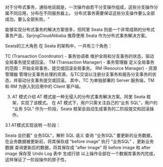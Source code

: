 


对于分布式事务，通俗地说就是，一次操作由若干分支操作组成，这些分支操作分属不同应用，分布在不同服务器上。
分布式事务需要保证这些分支操作要么全部成功，要么全部失败。"

能够实现分布式事务的解决方案很多，但阿里 Seata 则是一个非常成熟的分布式事务产品，SprjngCloudAlibaba 推荐使用 Seata 作为分布式事务解决方案。

Seata的三大角色
在 Seata 的架构中，一共有三个角色：

TC (Transaction Coordinator) - 事务协调者
维护全局和分支事务的状态，驱动全局事务提交或回滚。
TM (Transaction Manager) - 事务管理器
定义全局事务的范围：开始全局事务、提交或回滚全局事务。
RM (Resource Manager) - 资源管理器
管理分支事务处理的资源，与TC交谈以注册分支事务和报告分支事务的状态，并驱动分支事务提交或回滚。
其中，TC 为单独部署的 Server 服务端，TM 和 RM 为嵌入到应用中的 Client 客户端。

3. AT 模式介绍
   AT 模式是一种无侵入的分布式事务解决方案。阿里 Seata 框架，实现了该模式。
   在 AT 模式下，用户只需关注自己的“业务 SQL”，用户的 “业务 SQL” 作为一阶段，Seata 框架会自动生成事务的二阶段提交和回滚操作。

3.1 AT模式实现说明
一阶段：

Seata 会拦截" 业务SQL"，解析 SQL 语义
查询 “业务SQL” 要更新的业务数据，在业务数据被更新前，将其保存成 “before image”
执行 “业务SQL” ，更新业务数据
查询更新后的数据，将其保存成 “after image”
将 before image 和 after image 保存至 Undo Log 表中
生成行锁
以上操作全部在一个数据库事务内完成，这样保证了一阶段操作的原子性。